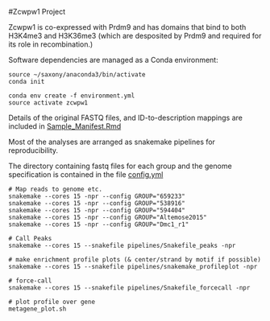 #Zcwpw1 Project

Zcwpw1 is co-expressed with Prdm9 and has domains that bind to both H3K4me3 and H3K36me3 (which are desposited by Prdm9 and required for its role in recombination.)

Software dependencies are managed as a Conda environment:

```{bash}
source ~/saxony/anaconda3/bin/activate
conda init

conda env create -f environment.yml
source activate zcwpw1
```

Details of the original FASTQ files, and ID-to-description mappings are included in [Sample_Manifest.Rmd](analysis/Sample_Manifest.Rmd)

Most of the analyses are arranged as snakemake pipelines for reproducibility.

The directory containing fastq files for each group and the genome specification is contained in the file [config.yml](pipelines/config.yml)

```{bash}
# Map reads to genome etc.
snakemake --cores 15 -npr --config GROUP="659233"
snakemake --cores 15 -npr --config GROUP="538916"
snakemake --cores 15 -npr --config GROUP="594404"
snakemake --cores 15 -npr --config GROUP="Altemose2015"
snakemake --cores 15 -npr --config GROUP="Dmc1_r1"

# Call Peaks
snakemake --cores 15 --snakefile pipelines/Snakefile_peaks -npr

# make enrichment profile plots (& center/strand by motif if possible)
snakemake --cores 15 --snakefile pipelines/snakemake_profileplot -npr

# force-call
snakemake --cores 15 --snakefile pipelines/Snakefile_forcecall -npr

# plot profile over gene
metagene_plot.sh
```

